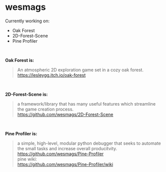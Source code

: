 # wesmags
Currently working on: 
- Oak Forest
- 2D-Forest-Scene
- Pine Profiler

<br>


__Oak Forest is:__
> An atmospheric 2D exploration game set in a cozy oak forest.
> <br>
> https://lesleygg.itch.io/oak-forest

<br>

__2D-Forest-Scene is:__
> a framework/library that has many useful features which streamline the game creation process.
> <br>
> https://github.com/wesmags/2D-Forest-Scene

<br>

__Pine Profiler is:__
> a simple, high-level, modular python debugger that seeks to automate the small tasks and increase overall producitvity.
> <br>
> https://github.com/wesmags/Pine-Profiler
> <br>
> pine wiki:
> <br>
> https://github.com/wesmags/Pine-Profiler/wiki




<!--
**wesmags/wesmags** is a ✨ _special_ ✨ repository because its `README.md` (this file) appears on your GitHub profile.

Here are some ideas to get you started:

- 🔭 I’m currently working on ...
- 🌱 I’m currently learning ...
- 👯 I’m looking to collaborate on ...
- 🤔 I’m looking for help with ...
- 💬 Ask me about ...
- 📫 How to reach me: ...
- 😄 Pronouns: ...
- ⚡ Fun fact: ...
-->

